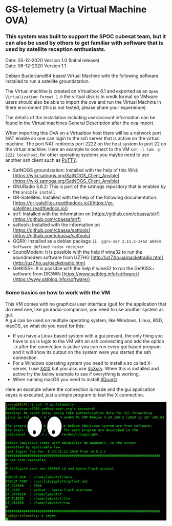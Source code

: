 # GS-telemetry (a Virtual Machine OVA)

### This system was built to support the SPOC cubesat team, but it can also be used by others to get familiar with software that is used by satellite reception enthusiasts.

Date: 05-12-2020 Version 1.0 (Initial release)\
Date: 06-12-2020 Version 1.1


Debian Buster/amd64 based Virtual Machine with the following software installed to run a satellite groundstation.

The Virtual machine is created on Virtualbox 6.1 and exported as an `Open Virtualization Format 1.0` the virtual disk is in vmdk format so VMware users should also be able to import the ova and run the Virtual Machine in there enviroment (this is not tested, please share your experience).

The details of the installation including useraccount information can be found in the Virtual machines General Description after the ova import.

When importing this OVA on a Virtualbox host there will be a network port NAT enable so one can login to the ssh server that is active on the virtual machine. The port NAT redirects port 2222 on the host system to port 22 on the virtual machine. Here an example to connect to the VM `ssh -l lab -p 2222 localhost`, for other operating systems you maybe need to use another ssh client such as [PuTTY](https://www.putty.org/).


- SatNOGS groundstation: Installed with the help of this Wiki: [https://wiki.satnogs.org/SatNOGS_Client_Ansible](https://wiki.satnogs.org/SatNOGS_Client_Ansible)
- GNURadio 3.8.2: This is part of the satnogs repository that is enabled by the `ansible install`
- GR-Satellites: Installed with the help of the following documentation: [https://gr-satellites.readthedocs.io/](https://gr-satellites.readthedocs.io/)
- strf: Installed with the information on [https://github.com/cbassa/strf](https://github.com/cbassa/strf)
- sattools: Installed with the information on [https://github.com/cbassa/sattools](https://github.com/cbassa/sattools)
- GQRX: Installed as a debian package `ii  gqrx-sdr 2.11.5-1+b2 amd64 Software defined radio receiver`
- SoundModem: It is possible with the help if wine32 to run the soundmodem software from UZ7HO [http://uz7.ho.ua/packetradio.htm](http://uz7.ho.ua/packetradio.htm)
- GetKISS+: It is possible with the help if wine32 to run the GetKISS+ software from DK3WN [https://www.satblog.info/software/](https://www.satblog.info/software/)

### Some basics on how to work with the VM

This VM comes with no graphical user interface (gui) for the application that do need one, like gnuradio-companion, you need to use another system as gui.\
A gui can be used on multiple operating system, like Windows, Linux, BSD, macOS, so what do you need for this:

- If you have a Linux based system with a gui present, the only thing you have to do is login to the VM with an ssh connecting and add the option `-X` after the connection is active you can run every gui based program and it will show its output on the system were you started the ssh connection.
- For a Windows operating system you need to install a so called X-server, I use [X410](https://x410.dev/) but you also use [VcXsrv](https://sourceforge.net/projects/vcxsrv/). When this is installed and active try the below example to see if everything is working.
- When running macOS you need to install [XQuartz](https://www.xquartz.org/).


Here an example where the connection is made and the gui application xeyes is executed, just a simple program to test the X connection.

<img src="images/gs-telemetry-xsession.jpg" alt="GS-Telemetry X session">

